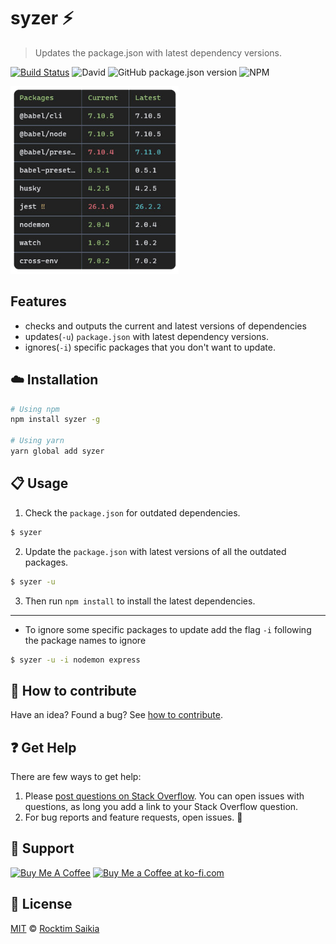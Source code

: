 # syzer :zap:

> Updates the package.json with latest dependency versions.

[![Build Status](https://travis-ci.com/RocktimSaikia/syzer.svg?branch=master?style=flat-square)](https://travis-ci.com/RocktimSaikia/syzer)
![David](https://img.shields.io/david/rocktimsaikia/syzer?style=flat-square)
![GitHub package.json version](https://img.shields.io/github/package-json/v/rocktimsaikia/syzer?style=flat-square)
![NPM](https://img.shields.io/npm/l/syzer?style=flat-square)

<img src="https://github.com/rocktimsaikia/syzer/blob/master/.github/screenshot.png?raw=true" alt="screenshot" height="300px">

## Features

- checks and outputs the current and latest versions of dependencies
- updates(`-u`) `package.json` with latest dependency versions.
- ignores(`-i`) specific packages that you don't want to update.

## :cloud: Installation

```sh
# Using npm
npm install syzer -g

# Using yarn
yarn global add syzer
```

## :clipboard: Usage

1. Check the `package.json` for outdated dependencies.

```sh
$ syzer
```

2. Update the `package.json` with latest versions of all the outdated packages.

```sh
$ syzer -u
```

3. Then run `npm install` to install the latest dependencies.

---

- To ignore some specific packages to update add the flag `-i` following the package names to ignore

```sh
$ syzer -u -i nodemon express
```

## :rocket: How to contribute

Have an idea? Found a bug? See [how to contribute][contributing].

## :question: Get Help

There are few ways to get help:

1.  Please [post questions on Stack Overflow](https://stackoverflow.com/questions/ask). You can open issues with questions, as long you add a link to your Stack Overflow question.
2.  For bug reports and feature requests, open issues. :bug:

## :sparkling_heart: Support

<a href="https://www.buymeacoffee.com/7BdaxfI" target="_blank"><img src="https://cdn.buymeacoffee.com/buttons/default-orange.png" height="35px" alt="Buy Me A Coffee" id="coffee"></a>
<a href='https://ko-fi.com/Q5Q81MAMU' target='_blank'><img height='36' style='border:0px;height:36px;' src='https://cdn.ko-fi.com/cdn/kofi2.png?v=2' border='0' alt='Buy Me a Coffee at ko-fi.com' /></a>

## :scroll: License

[MIT][license] © [Rocktim Saikia][website]

[license]: /LICENSE
[website]: https://github.com/rocktimsaikia
[contributing]: /CONTRIBUTING.md
[docs]: /DOCUMENTATION.md

